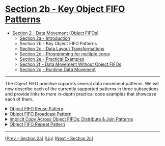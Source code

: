 <!---//===- README.md ---------------------------------------*- Markdown -*-===//
//
// This file is licensed under the Apache License v2.0 with LLVM Exceptions.
// See https://llvm.org/LICENSE.txt for license information.
// SPDX-License-Identifier: Apache-2.0 WITH LLVM-exception
//
// Copyright (C) 2024, Advanced Micro Devices, Inc.
// 
//===----------------------------------------------------------------------===//-->

# <ins>Section 2b - Key Object FIFO Patterns</ins>

* [Section 2 - Data Movement (Object FIFOs)](../../section-2/)
    * [Section 2a - Introduction](../section-2a/)
    * Section 2b - Key Object FIFO Patterns
    * [Section 2c - Data Layout Transformations](../section-2c/)
    * [Section 2d - Programming for multiple cores](../section-2d/)
    * [Section 2e - Practical Examples](../section-2e/)
    * [Section 2f - Data Movement Without Object FIFOs](../section-2f/)
    * [Section 2g - Runtime Data Movement](../section-2g/)

-----

The Object FIFO primitive supports several data movement patterns. We will now describe each of the currently supported patterns in three subsections and provide links to more in-depth practical code examples that showcase each of them.

<details><summary><a href="./01_Reuse/">Object FIFO Reuse Pattern</a></summary>

* Reuse the unreleased objects of an Object FIFO
</details>
<details><summary><a href="./02_Broadcast/">Object FIFO Broadcast Pattern</a></summary>

* Broadcast data from one producer to multiple consumers
</details>
<details><summary><a href="./03_Implicit_Copy/">Implicit Copy Across Object FIFOs: Distribute &amp; Join Patterns</a></summary>

* Implicit copy of data from one Object FIFO to another
* Distribute different pieces of the input data to multiple consumers 
* Join outputs from different producers into a bigger data tensor
</details>
<details><summary><a href="./04_Repeat/">Object FIFO Repeat Pattern</a></summary>

* Leverage Object FIFO Link to repeat data from the producer
</details>

-----
[[Prev - Section 2a](../section-2a/)] [[Up](..)] [[Next - Section 2c](../section-2c/)]
